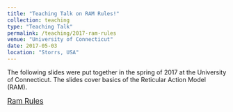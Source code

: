 ```yaml
---
title: "Teaching Talk on RAM Rules!"
collection: teaching
type: "Teaching Talk"
permalink: /teaching/2017-ram-rules
venue: "University of Connecticut"
date: 2017-05-03
location: "Storrs, USA"
---
```


The following slides were put together in the spring of 2017 at the University of Connecticut. The slides cover basics of the Reticular Action Model (RAM).

<span style="font-size:larger;">[Ram Rules](http://cintrond.github.io/files/ram_beamer_050317.html)</span>

